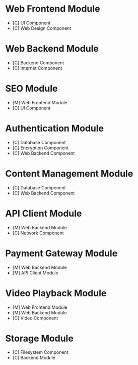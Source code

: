 # Web Frontend Module

 * [C] UI Component
 * [C] Web Design Component

# Web Backend Module

 * [C] Backend Component
 * [C] Internet Component

# SEO Module
 * [M] Web Frontend Module
 * [C] UI Component
 
# Authentication Module

 * [C] Database Component
 * [C] Encryption Component
 * [C] Web Backend Component
 
# Content Management Module

 * [C] Database Component
 * [C] Web Backend Component

# API Client Module

 * [M] Web Backend Module
 * [C] Network Component
 
# Payment Gateway Module

 * [M] Web Backend Module
 * [M] API Client Module

# Video Playback Module

 * [M] Web Frontend Module
 * [M] Web Backend Module
 * [C] Video Component

# Storage Module
* [C] Filesystem Component
* [C] Backend Module
